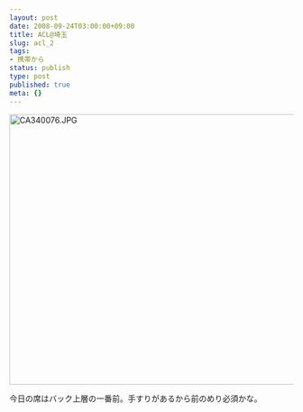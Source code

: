 ```yaml
---
layout: post
date: 2008-09-24T03:00:00+09:00
title: ACL@埼玉
slug: acl_2
tags:
- 携帯から
status: publish
type: post
published: true
meta: {}
---
```

<div class="moblogkun-entry">
<img src="/images/uploads/20080924_48da107ba9eda.JPG" width="640" height="480" alt="CA340076.JPG" />
<p>今日の席はバック上層の一番前。手すりがあるから前のめり必須かな。<br />
</p>
</div>
